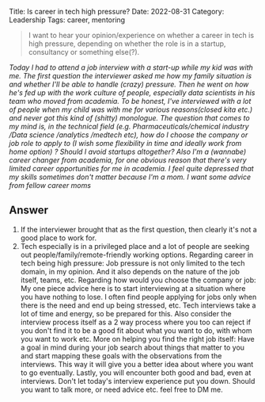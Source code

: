 Title: Is career in tech high pressure?
Date: 2022-08-31
Category: Leadership
Tags: career, mentoring

> I want to hear your opinion/experience on whether a career in tech is high pressure, depending on whether the role is in a startup, consultancy or something else(?). 

_Today I had to attend a job interview with a start-up while my kid was with me. The first question the interviewer asked me how my family situation is and whether I'll be able to handle (crazy) pressure. Then he went on how he's fed up with the work culture of people, especially data scientists in his team who moved from academia.
To be honest, I've interviewed with a lot of people when my child was with me for various reasons(closed kita etc.) and never got this kind of (shitty) monologue. 
The question that comes to my mind is, in the technical field (e.g. Pharmaceuticals/chemical industry /Data science /analytics /medtech etc), how do I choose the company or job role to apply to (I wish some flexibility in time and ideally work from home option) ? Should I avoid startups altogether? Also I'm a (wannabe) career changer from academia, for one obvious reason that there's very limited career opportunities for me in academia. I feel quite depressed that my skills sometimes don't matter because I'm a mom. I want some advice from fellow career moms_


## Answer

1. If the interviewer brought that as the first question, then clearly it's not a good place to work for.
2. Tech especially is in a privileged place and a lot of people are seeking out people/family/remote-friendly working options.
Regarding career in tech being high pressure: Job pressure is not only limited to the tech domain, in my opinion. And it also depends on the nature of the job itself, teams, etc.
Regarding how would you choose the company or job: My one piece advice here is to start interviewing at a situation where you have nothing to lose. I often find people applying for jobs only when there is the need and end up being stressed, etc. Tech interviews take a lot of time and energy, so be prepared for this. Also consider the interview process itself as a 2 way process where you too can reject if you don't find it to be a good fit about what you want to do, with whom you want to work etc.
More on helping you find the right job itself: Have a goal in mind during your job search about things that matter to you and start mapping these goals with the observations from the interviews. This way it will give you a better idea about where you want to go eventually.
Lastly, you will encounter both good and bad, even at interviews. Don't let today's interview experience put you down.
Should you want to talk more, or need advice etc. feel free to DM me.
